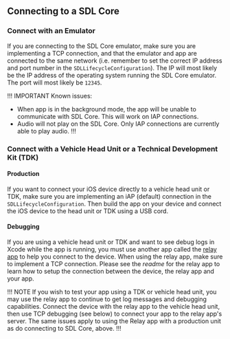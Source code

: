 ## Connecting to a SDL Core

### Connect with an Emulator
If you are connecting to the SDL Core emulator, make sure you are implementing a TCP connection, and that the emulator and app are connected to the same network (i.e. remember to set the correct IP address and port number in the `SDLLifecycleConfiguration`). The IP will most likely be the IP address of the operating system running the SDL Core emulator. The port will most likely be `12345`.

!!! IMPORTANT
Known issues:

* When app is in the background mode, the app will be unable to communicate with SDL Core. This will work on IAP connections.
* Audio will not play on the SDL Core. Only IAP connections are currently able to play audio.
!!!

### Connect with a Vehicle Head Unit or a Technical Development Kit (TDK)
#### Production
If you want to connect your iOS device directly to a vehicle head unit or TDK, make sure you are implementing an iAP (default) connection in the `SDLLifecycleConfiguration`. Then build the app on your device and connect the iOS device to the head unit or TDK using a USB cord.

#### Debugging
If you are using a vehicle head unit or TDK  and want to see debug logs in Xcode while the app is running, you must use another app called the [relay app](https://github.com/smartdevicelink/relay_app_ios) to help you connect to the device. When using the relay app, make sure to implement a TCP connection. Please see the *readme* for the relay app to learn how to setup the connection between the device, the relay app and your app.

!!! NOTE
If you wish to test your app using a TDK or vehicle head unit, you may use the relay app to continue to get log messages and debugging capabilities. Connect the device with the relay app to the vehicle head unit, then use TCP debugging (see below) to connect your app to the relay app's server. The same issues apply to using the Relay app with a production unit as do connecting to SDL Core, above.
!!!
